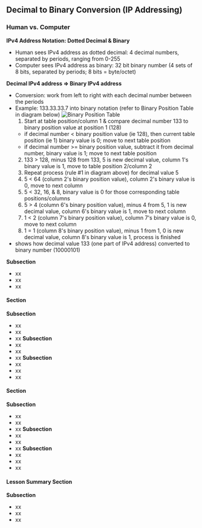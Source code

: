 ## Decimal to Binary Conversion (IP Addressing) ##
### Human vs. Computer
**IPv4 Address Notation: Dotted Decimal & Binary**
* Human sees IPv4 address as dotted decimal: 4 decimal numbers, separated by periods, ranging from 0-255
* Computer sees IPv4 address as binary: 32 bit binary number (4 sets of 8 bits, separated by periods; 8 bits = byte/octet)
 
**Decimal IPv4 address => Binary IPv4 address**
* Conversion: work from left to right with each decimal number between the periods
* Example: 133.33.33.7 into binary notation (refer to Binary Position Table in diagram below)
  ![Binary Position Table](https://i.postimg.cc/NF1X7BD2/image18.png)
  1. Start at table position/column 1 & compare decimal number 133 to binary position value at position 1 (128)
  * if decimal number < binary position value (ie 128),  then current table position (ie 1) binary value is 0; move to next table position
  * if decimal number >= binary position value, subtract it from decimal number, binary value is 1; move to next table position
  2. 133 > 128, minus 128 from 133, 5 is new decimal value, column 1's binary value is 1, move to table position 2/column 2
  3. Repeat process (rule #1 in diagram above) for decimal value 5
  4. 5 < 64 (column 2's binary position value), column 2's binary value is 0, move to next column
  5. 5 < 32, 16, & 8, binary value is 0 for those corresponding table positions/columns
  6. 5 > 4 (column 6's binary position value), minus 4 from 5, 1 is new decimal value, column 6's binary value is 1, move to next column
  7. 1 < 2 (column 7's binary position value), column 7's binary value is 0, move to next column
  8. 1 = 1 (column 8's binary position value), minus 1 from 1, 0 is new decimal value, column 8's binary value is 1, process is finished
* shows how decimal value 133 (one part of IPv4 address) converted to binary number (10000101)

**Subsection**
* xx
* xx
* xx
#### Section
**Subsection**
* xx
* xx
* xx
**Subsection**
* xx
* xx
* xx
**Subsection**
* xx
* xx
* xx
#### Section
**Subsection**
* xx
* xx
* xx
**Subsection**
* xx
* xx
* xx
**Subsection**
* xx
* xx
* xx
#### Lesson Summary Section
**Subsection**
* xx
* xx
* xx
